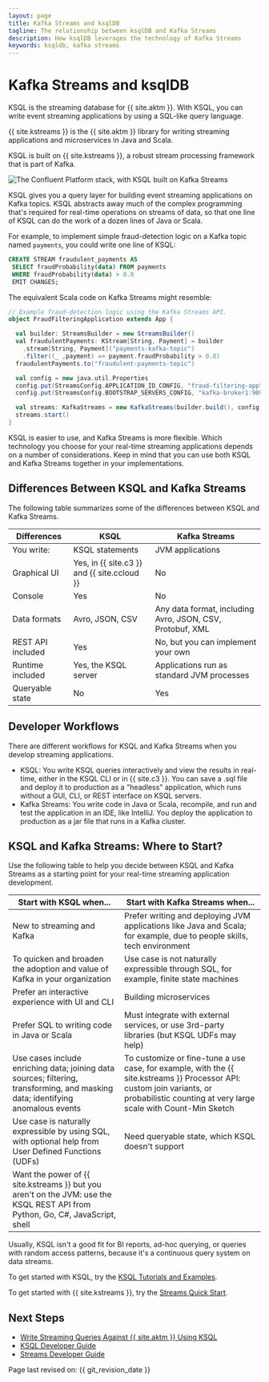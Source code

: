 ```yaml
---
layout: page
title: Kafka Streams and ksqlDB
tagline: The relationship between ksqlDB and Kafka Streams 
description: How ksqlDB leverages the technology of Kafka Streams
keywords: ksqldb, kafka streams
---
```


Kafka Streams and ksqlDB
========================

KSQL is the streaming database for {{ site.aktm }}. With KSQL, you
can write event streaming applications by using a SQL-like query
language.

{{ site.kstreams }} is the {{ site.aktm }} library for writing streaming
applications and microservices in Java and Scala.

KSQL is built on {{ site.kstreams }}, a robust stream processing framework
that is part of Kafka.

![The Confluent Platform stack, with KSQL built on Kafka Streams](../img/ksql-kafka-streams-core-kafka-stack.png)

KSQL gives you a query layer for building event streaming applications on Kafka
topics. KSQL abstracts away much of the complex programming that's required for
real-time operations on streams of data, so that one line of KSQL can do the
work of a dozen lines of Java or Scala.

For example, to implement simple fraud-detection logic on a Kafka topic
named `payments`, you could write one line of KSQL:

```sql
CREATE STREAM fraudulent_payments AS
 SELECT fraudProbability(data) FROM payments
 WHERE fraudProbability(data) > 0.8
 EMIT CHANGES;
```

The equivalent Scala code on Kafka Streams might resemble:

```scala
// Example fraud-detection logic using the Kafka Streams API.
object FraudFilteringApplication extends App {

  val builder: StreamsBuilder = new StreamsBuilder()
  val fraudulentPayments: KStream[String, Payment] = builder
    .stream[String, Payment]("payments-kafka-topic")
    .filter((_ ,payment) => payment.fraudProbability > 0.8)
  fraudulentPayments.to("fraudulent-payments-topic")

  val config = new java.util.Properties 
  config.put(StreamsConfig.APPLICATION_ID_CONFIG, "fraud-filtering-app")
  config.put(StreamsConfig.BOOTSTRAP_SERVERS_CONFIG, "kafka-broker1:9092")

  val streams: KafkaStreams = new KafkaStreams(builder.build(), config)
  streams.start()
}
```

KSQL is easier to use, and Kafka Streams is more flexible. Which
technology you choose for your real-time streaming applications depends
on a number of considerations. Keep in mind that you can use both KSQL
and Kafka Streams together in your implementations.

Differences Between KSQL and Kafka Streams
------------------------------------------

The following table summarizes some of the differences between KSQL and
Kafka Streams.

| Differences  |      KSQL       |          Kafka Streams           |
| ------------ | --------------- | -------------------------------- |
| You write:   | KSQL statements | JVM applications                 |
| Graphical UI | Yes, in {{ site.c3 }} and {{ site.ccloud }} | No |
| Console      | Yes             | No                               |
| Data formats | Avro, JSON, CSV | Any data format, including Avro, JSON, CSV, Protobuf, XML |
| REST API included | Yes        | No, but you can implement your own  |
| Runtime included  | Yes, the KSQL server | Applications run as standard JVM processes |
| Queryable state   | No         | Yes                              |

Developer Workflows
-------------------

There are different workflows for KSQL and Kafka Streams when you
develop streaming applications.

- KSQL: You write KSQL queries interactively and view the results in
real-time, either in the KSQL CLI or in {{ site.c3 }}. You can save
a .sql file and deploy it to production as a \"headless\"
application, which runs without a GUI, CLI, or REST interface on
KSQL servers.
- Kafka Streams: You write code in Java or Scala, recompile, and run
and test the application in an IDE, like IntelliJ. You deploy the
application to production as a jar file that runs in a Kafka cluster.

KSQL and Kafka Streams: Where to Start?
---------------------------------------

Use the following table to help you decide between KSQL and Kafka
Streams as a starting point for your real-time streaming application
development.


| Start with KSQL when...          | Start with Kafka Streams when...  |
| -------------------------------- | --------------------------------- |
| New to streaming and Kafka       | Prefer writing and deploying JVM applications like Java and Scala; for example, due to people skills, tech environment |
| To quicken and broaden the adoption and value of Kafka in your organization | Use case is not naturally expressible through SQL, for example, finite state machines |
| Prefer an interactive experience with UI and CLI | Building microservices |
| Prefer SQL to writing code in Java or Scala | Must integrate with external services, or use 3rd-party libraries (but KSQL UDFs may help) |
| Use cases include enriching data; joining data sources; filtering, transforming, and masking data; identifying anomalous events | To customize or fine-tune a use case, for example, with the {{ site.kstreams }} Processor API: custom join variants, or probabilistic counting at very large scale with Count-Min Sketch |
| Use case is naturally expressible by using SQL, with optional help from User Defined Functions (UDFs) | Need queryable state, which KSQL doesn't support |
|  Want the power of {{ site.kstreams }} but you aren't on the JVM: use the KSQL REST API from Python, Go, C#, JavaScript, shell | |                  

Usually, KSQL isn't a good fit for BI reports, ad-hoc querying, or
queries with random access patterns, because it's a continuous query
system on data streams.

To get started with KSQL, try the [KSQL Tutorials and Examples](../tutorials/index.md).

To get started with {{ site.kstreams }}, try the [Streams Quick
Start](https://docs.confluent.io/current/streams/quickstart.html).

Next Steps
----------

-   [Write Streaming Queries Against {{ site.aktm }} Using KSQL](../tutorials/basics-docker.md)
-   [KSQL Developer Guide](../developer-guide/index.md)
-   [Streams Developer
    Guide](https://docs.confluent.io/current/streams/developer-guide/index.html)

Page last revised on: {{ git_revision_date }}
